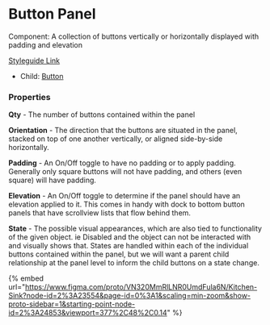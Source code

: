 # Button Panel

Component: A collection of buttons vertically or horizontally displayed with padding and elevation

[Styleguide Link](https://app.zeplin.io/styleguide/60470191ec4e65a27a43e21c/components?cseid=604e5635eda5f48a6895f219)

* Child: [Button](../overview/button/)

### Properties

**Qty** - The number of buttons contained within the panel

**Orientation** - The direction that the buttons are situated in the panel, stacked on top of one another vertically, or aligned side-by-side horizontally.

**Padding** - An On/Off toggle to have no padding or to apply padding. Generally only square buttons will not have padding, and others (even square) will have padding.

**Elevation** - An On/Off toggle to determine if the panel should have an elevation applied to it. This comes in handy with dock to bottom button panels that have scrollview lists that flow behind them.

**State** - The possible visual appearances, which are also tied to functionality of the given object. ie Disabled and the object can not be interacted with and visually shows that. States are handled within each of the individual buttons contained within the panel, but we will want a parent child relationship at the panel level to inform the child buttons on a state change.

{% embed url="https://www.figma.com/proto/VN320MmRlLNR0UmdFula6N/Kitchen-Sink?node-id=2%3A23554&page-id=0%3A1&scaling=min-zoom&show-proto-sidebar=1&starting-point-node-id=2%3A24853&viewport=377%2C48%2C0.14" %}
